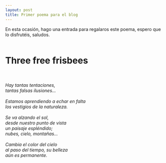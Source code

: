 ```yaml
---
layout: post
title: Primer poema para el blog
---
```



En esta ocasión, hago una entrada para regalaros este poema, espero que lo disfrutéis,
saludos.
<br />
<br />

<p align="center">

 
<b><h1>Three free frisbees</h1></b><br />
<br />
<i>Hay tantas tentaciones,<br />
tantas falsas ilusiones...<br />
<br />
Estamos aprendiendo a echar en falta<br />
los vestigios de la naturaleza.<br />
<br />
Se va alzando el sol,<br />
desde nuestro punto de vista<br />
un paisaje espléndido;<br />
nubes, cielo, montañas...<br />
<br />
Cambia el color del cielo<br />
al paso del tiempo, su belleza<br />
aún es permanente.</i><br />
<br />
<br />
 
</p>
